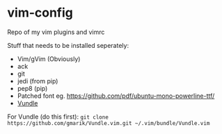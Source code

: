 vim-config
==========

Repo of my vim plugins and vimrc

Stuff that needs to be installed seperately:

* Vim/gVim (Obviously)
* ack
* git
* jedi (from pip)
* pep8 (pip)
* Patched font eg. https://github.com/pdf/ubuntu-mono-powerline-ttf/
* [Vundle](https://github.com/gmarik/Vundle.vim)


For Vundle (do this first):
        `git clone https://github.com/gmarik/Vundle.vim.git ~/.vim/bundle/Vundle.vim`




